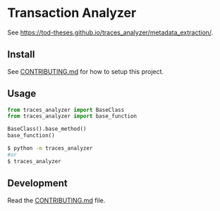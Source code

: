 # Transaction Analyzer

See https://tod-theses.github.io/traces_analyzer/metadata_extraction/.

<!--
[![codecov](https://codecov.io/gh/TOD-theses/traces_analyzer/branch/main/graph/badge.svg?token=traces_analyzer_token_here)](https://codecov.io/gh/TOD-theses/traces_analyzer)
[![CI](https://github.com/TOD-theses/traces_analyzer/actions/workflows/main.yml/badge.svg)](https://github.com/TOD-theses/traces_analyzer/actions/workflows/main.yml)
-->

## Install

See [CONTRIBUTING.md](CONTRIBUTING.md) for how to setup this project.

## Usage

```py
from traces_analyzer import BaseClass
from traces_analyzer import base_function

BaseClass().base_method()
base_function()
```

```bash
$ python -m traces_analyzer
#or
$ traces_analyzer
```

## Development

Read the [CONTRIBUTING.md](CONTRIBUTING.md) file.
